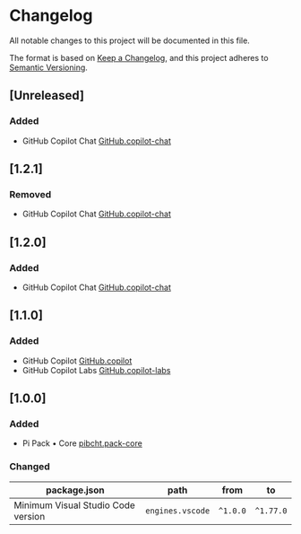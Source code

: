 # Changelog

All notable changes to this project will be documented in this file.

The format is based on [Keep a Changelog](https://keepachangelog.com/en/1.0.0/),
and this project adheres to [Semantic Versioning](https://semver.org/spec/v2.0.0.html).

## [Unreleased]

### Added

- GitHub Copilot Chat [GitHub.copilot-chat](https://marketplace.visualstudio.com/items?itemName=GitHub.copilot-chat)

## [1.2.1]

### Removed

- GitHub Copilot Chat [GitHub.copilot-chat](https://marketplace.visualstudio.com/items?itemName=GitHub.copilot-chat)

## [1.2.0]

### Added

- GitHub Copilot Chat [GitHub.copilot-chat](https://marketplace.visualstudio.com/items?itemName=GitHub.copilot-chat)

## [1.1.0]

### Added

- GitHub Copilot [GitHub.copilot](https://marketplace.visualstudio.com/items?itemName=GitHub.copilot)
- GitHub Copilot Labs [GitHub.copilot-labs](https://marketplace.visualstudio.com/items?itemName=GitHub.copilot-labs)

## [1.0.0]

### Added

- Pi Pack • Core [pibcht.pack-core](https://marketplace.visualstudio.com/items?itemName=pibcht.pack-core)

### Changed

| package.json                       | path             | from     | to        |
|------------------------------------|------------------|----------|-----------|
| Minimum Visual Studio Code version | `engines.vscode` | `^1.0.0` | `^1.77.0` |
